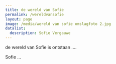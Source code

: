 ```yaml
---
title: de wereld van Sofie
permalink: /wereldvansofie
layout: page
image: /media/wereld van sofie omslagfoto 2.jpg
datalist:
  description: Sofie Vergauwe
---
```

de wereld van Sofie is ontstaan ....

Sofie ... 
